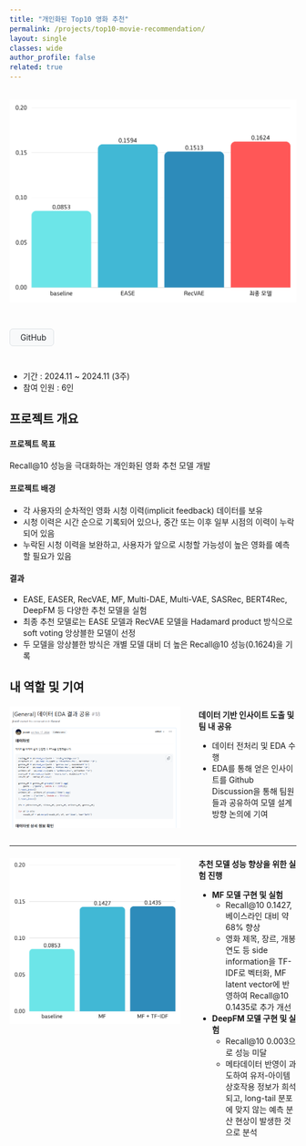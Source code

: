 ```yaml
---
title: "개인화된 Top10 영화 추천"
permalink: /projects/top10-movie-recommendation/
layout: single
classes: wide
author_profile: false
related: true
---
```

<img src="/assets/images/top10-movie-recommendation_graph1.png"
     alt="top10-movie-recommendation_graph1"
     style="max-width: 100%; height: auto; display: block; margin: 2rem auto;" />

<!-- 버튼 링크 -->
<!-- Font Awesome 아이콘이 필요하므로 minimal-mistakes에서 이미 로딩됨 -->
<div style="display: flex; gap: 10px; margin-bottom: 2em;">

  <!-- GitHub 버튼 -->
  <a href="https://github.com/boostcampaitech7/level2-recsys-movierecommendation-recsys-02-lv3" target="_blank"
     style="display: inline-flex; align-items: center; gap: 6px; padding: 6px 12px;
            background-color: #f8f9fa; color: #212529; text-decoration: none;
            font-size: 14px; border-radius: 6px; border: 1px solid #dee2e6;">
    <i class="fab fa-github"></i> GitHub
  </a>

</div>


- 기간 : 2024.11 ~ 2024.11 (3주)
- 참여 인원 : 6인

## 프로젝트 개요
#### 프로젝트 목표
Recall@10 성능을 극대화하는 개인화된 영화 추천 모델 개발

#### 프로젝트 배경
- 각 사용자의 순차적인 영화 시청 이력(implicit feedback) 데이터를 보유
- 시청 이력은 시간 순으로 기록되어 있으나, 중간 또는 이후 일부 시점의 이력이 누락되어 있음
- 누락된 시청 이력을 보완하고, 사용자가 앞으로 시청할 가능성이 높은 영화를 예측할 필요가 있음

#### 결과
- EASE, EASER, RecVAE, MF, Multi-DAE, Multi-VAE, SASRec, BERT4Rec, DeepFM 등 다양한 추천 모델을 실험
- 최종 추천 모델로는 EASE 모델과 RecVAE 모델을 Hadamard product 방식으로 soft voting 앙상블한 모델이 선정
- 두 모델을 앙상블한 방식은 개별 모델 대비 더 높은 Recall@10 성능(0.1624)을 기록

## 내 역할 및 기여
<div style="display: flex; gap: 32px; margin-top: 1.5em; margin-bottom: 2em;">
  <!-- 좌측 이미지 -->
  <div style="flex: 0 0 300px;">
    <img src="/assets/images/top10-movie-recommendation_discussion.png" alt="깃허브 디스커션 공유" style="width: 100%; height: auto;">
  </div>

  <!-- 우측 텍스트를 감싸는 flex wrapper (세로 중앙 정렬용) -->
  <div style="flex: 1; display: flex; align-items: center;">
    <div style="width: 100%;">
      <strong>데이터 기반 인사이트 도출 및 팀 내 공유</strong>
      <ul>
        <li>데이터 전처리 및 EDA 수행</li>
        <li>EDA를 통해 얻은 인사이트를 Github Discussion을 통해 팀원들과 공유하여 모델 설계 방향 논의에 기여</li>
      </ul>
    </div>
  </div>
</div>

---

<div style="display: flex; gap: 32px; margin-top: 1.5em; margin-bottom: 2em;">
  <!-- 좌측 이미지 -->
  <div style="flex: 0 0 300px;">
    <img src="/assets/images/top10-movie-recommendation_graph2.png" alt="추천 모델 실험" style="width: 100%; height: auto;">
  </div>

  <!-- 우측 텍스트를 감싸는 flex wrapper (세로 중앙 정렬용) -->
  <div style="flex: 1; display: flex; align-items: center;">
    <div style="width: 100%;">
      <strong>추천 모델 성능 향상을 위한 실험 진행</strong>
      <ul>
        <li><strong>MF 모델 구현 및 실험</strong>
          <ul>
            <li>Recall@10 0.1427, 베이스라인 대비 약 68% 향상</li>
            <li>영화 제목, 장르, 개봉연도 등 side information을 TF-IDF로 벡터화, MF latent vector에 반영하여 Recall@10 0.1435로 추가 개선</li>
          </ul>
        </li>
        <li><strong>DeepFM 모델 구현 및 실험</strong>
          <ul>
            <li>Recall@10 0.003으로 성능 미달</li>
            <li>메타데이터 반영이 과도하여 유저-아이템 상호작용 정보가 희석되고, long-tail 분포에 맞지 않는 예측 분산 현상이 발생한 것으로 분석</li>
          </ul>
        </li>
      </ul>
    </div>
  </div>
</div>
